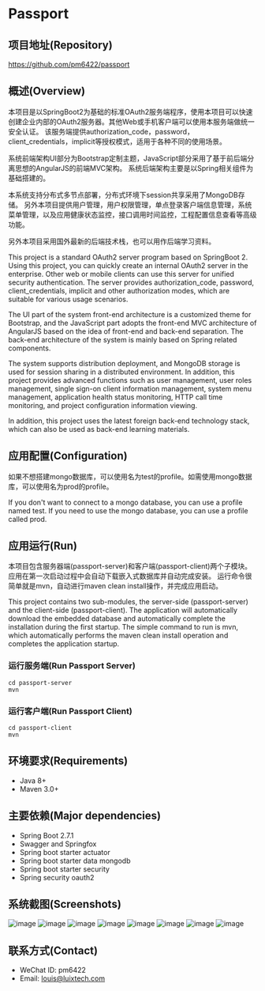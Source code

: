 # Passport
## 项目地址(Repository)
https://github.com/pm6422/passport

## 概述(Overview)
本项目是以SpringBoot2为基础的标准OAuth2服务端程序，使用本项目可以快速创建企业内部的OAuth2服务器。其他Web或手机客户端可以使用本服务端做统一安全认证。
该服务端提供authorization_code，password，client_credentials，implicit等授权模式，适用于各种不同的使用场景。

系统前端架构UI部分为Bootstrap定制主题，JavaScript部分采用了基于前后端分离思想的AngularJS的前端MVC架构。
系统后端架构主要是以Spring相关组件为基础搭建的。

本系统支持分布式多节点部署，分布式环境下session共享采用了MongoDB存储。
另外本项目提供用户管理，用户权限管理，单点登录客户端信息管理，系统菜单管理，以及应用健康状态监控，接口调用时间监控，工程配置信息查看等高级功能。

另外本项目采用国外最新的后端技术栈，也可以用作后端学习资料。

This project is a standard OAuth2 server program based on SpringBoot 2. Using this project, you can quickly create an internal OAuth2 server in the enterprise. Other web or mobile clients can use this server for unified security authentication.
The server provides authorization_code, password, client_credentials, implicit and other authorization modes, which are suitable for various usage scenarios.

The UI part of the system front-end architecture is a customized theme for Bootstrap, and the JavaScript part adopts the front-end MVC architecture of AngularJS based on the idea of front-end and back-end separation.
The back-end architecture of the system is mainly based on Spring related components.

The system supports distribution deployment, and MongoDB storage is used for session sharing in a distributed environment.
In addition, this project provides advanced functions such as user management, user roles management, single sign-on client information management, system menu management, application health status monitoring, HTTP call time monitoring, and project configuration information viewing.

In addition, this project uses the latest foreign back-end technology stack, which can also be used as back-end learning materials.

## 应用配置(Configuration)
如果不想搭建mongo数据库，可以使用名为test的profile。如需使用mongo数据库，可以使用名为prod的profile。

If you don't want to connect to a mongo database, you can use a profile named test. If you need to use the mongo database, you can use a profile called prod.

## 应用运行(Run)
本项目包含服务器端(passport-server)和客户端(passport-client)两个子模块。
应用在第一次启动过程中会自动下载嵌入式数据库并自动完成安装。
运行命令很简单就是mvn，自动进行maven clean install操作，并完成应用启动。

This project contains two sub-modules, the server-side (passport-server) and the client-side (passport-client).
The application will automatically download the embedded database and automatically complete the installation during the first startup.
The simple command to run is mvn, which automatically performs the maven clean install operation and completes the application startup.

### 运行服务端(Run Passport Server)
```
cd passport-server
mvn
```

### 运行客户端(Run Passport Client)
```
cd passport-client
mvn
```

## 环境要求(Requirements)

- Java 8+
- Maven 3.0+

## 主要依赖(Major dependencies)
- Spring Boot 2.7.1
- Swagger and Springfox
- Spring boot starter actuator
- Spring boot starter data mongodb
- Spring boot starter security
- Spring security oauth2

## 系统截图(Screenshots)
![image](https://raw.githubusercontent.com/pm6422/passport/master/passport-server/images/00.png)
![image](https://raw.githubusercontent.com/pm6422/passport/master/passport-server/images/01.png)
![image](https://raw.githubusercontent.com/pm6422/passport/master/passport-server/images/02.png)
![image](https://raw.githubusercontent.com/pm6422/passport/master/passport-server/images/03.png)
![image](https://raw.githubusercontent.com/pm6422/passport/master/passport-server/images/04.png)
![image](https://raw.githubusercontent.com/pm6422/passport/master/passport-server/images/05.png)
![image](https://raw.githubusercontent.com/pm6422/passport/master/passport-server/images/06.png)
![image](https://raw.githubusercontent.com/pm6422/passport/master/passport-server/images/07.png)

## 联系方式(Contact)
- WeChat ID: pm6422
- Email: louis@luixtech.com

